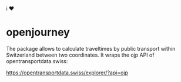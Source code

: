 
<p>i ♥ <i class="fa fa-coffee"></i></p>

# openjourney

The package allows to calculate traveltimes by public transport within Switzerland between two coordinates.
It wraps the ojp API of opentransportdata.swiss: 

https://opentransportdata.swiss/explorer/?api=ojp




